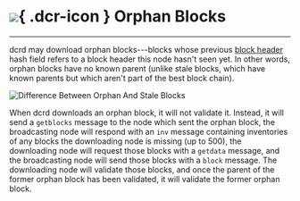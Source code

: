 # ![](../img/dcr-icons/Blocks.svg){ .dcr-icon } Orphan Blocks

---

dcrd may download orphan blocks---blocks whose previous
[block header](../developer-guides/block-header-specifications.md) hash field refers to a block header this node
hasn't seen yet. In other words, orphan blocks have no known parent
(unlike stale blocks, which have known parents but which aren't part of
the best block chain).

![Difference Between Orphan And Stale Blocks](../img/protocol-p2p-network/en-orphan-stale-definition.svg)

When dcrd downloads an orphan block, it will not validate
it. Instead, it will send a `getblocks` message to the node which sent
the orphan block, the broadcasting node will respond with an `inv` message
containing inventories of any blocks the downloading node is missing (up
to 500), the downloading node will request those blocks with a `getdata`
message, and the broadcasting node will send those blocks with a `block`
message. The downloading node will validate those blocks, and once the
parent of the former orphan block has been validated, it will validate
the former orphan block.
